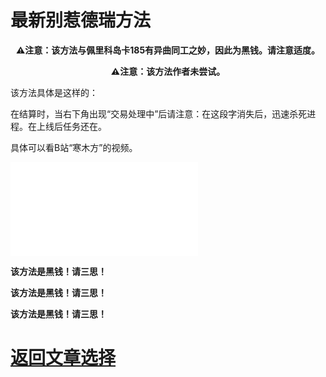 # 最新别惹德瑞方法

<p align="center"><b>⚠注意：该方法与佩里科岛卡185有异曲同工之妙，因此为黑钱。请注意适度。</b></p>
<p align="center"><b>⚠注意：该方法作者未尝试。</b></p>

<p>该方法具体是这样的：</p>
<p>在结算时，当右下角出现“交易处理中”后请注意：在这段字消失后，迅速杀死进程。在上线后任务还在。</p>
<p>具体可以看B站“寒木方”的视频。</p>

<iframe src="//player.bilibili.com/player.html?aid=256114908&bvid=BV1aY411w7WB&cid=587124187&page=1" scrolling="no" border="0" frameborder="no" framespacing="0" allowfullscreen="true"> </iframe>

<p><b>该方法是黑钱！请三思！</b></p>

<p><b>该方法是黑钱！请三思！</b></p>

<p><b>该方法是黑钱！请三思！</b></p>

# <a href="/article/">返回文章选择</a>
